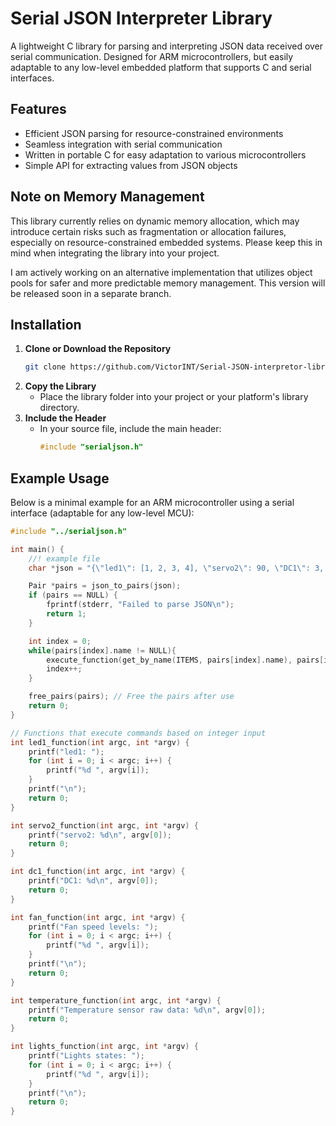 # Serial JSON Interpreter Library

A lightweight C library for parsing and interpreting JSON data received over serial communication. Designed for ARM microcontrollers, but easily adaptable to any low-level embedded platform that supports C and serial interfaces.

## Features

- Efficient JSON parsing for resource-constrained environments
- Seamless integration with serial communication
- Written in portable C for easy adaptation to various microcontrollers
- Simple API for extracting values from JSON objects

## Note on Memory Management

This library currently relies on dynamic memory allocation, which may introduce certain risks such as fragmentation or allocation failures, especially on resource-constrained embedded systems. Please keep this in mind when integrating the library into your project.

I am actively working on an alternative implementation that utilizes object pools for safer and more predictable memory management. This version will be released soon in a separate branch.

## Installation

1. **Clone or Download the Repository**
   ```sh
   git clone https://github.com/VictorINT/Serial-JSON-interpretor-library.git
   ```
2. **Copy the Library**
   - Place the library folder into your project or your platform's library directory.
3. **Include the Header**
   - In your source file, include the main header:
     ```c
     #include "serialjson.h"
     ```

## Example Usage

Below is a minimal example for an ARM microcontroller using a serial interface (adaptable for any low-level MCU):

```c
#include "../serialjson.h"

int main() {
    //! example file
    char *json = "{\"led1\": [1, 2, 3, 4], \"servo2\": 90, \"DC1\": 3, \"fan\": 1}";

    Pair *pairs = json_to_pairs(json);
    if (pairs == NULL) {
        fprintf(stderr, "Failed to parse JSON\n");
        return 1;
    }

    int index = 0;
    while(pairs[index].name != NULL){
        execute_function(get_by_name(ITEMS, pairs[index].name), pairs[index].num_values, pairs[index].int_values);
        index++;
    }

    free_pairs(pairs); // Free the pairs after use
    return 0;
}

// Functions that execute commands based on integer input
int led1_function(int argc, int *argv) {
    printf("led1: ");
    for (int i = 0; i < argc; i++) {
        printf("%d ", argv[i]);
    }
    printf("\n");
    return 0;
}

int servo2_function(int argc, int *argv) {
    printf("servo2: %d\n", argv[0]); 
    return 0;
}

int dc1_function(int argc, int *argv) {
    printf("DC1: %d\n", argv[0]); 
    return 0;
}

int fan_function(int argc, int *argv) {
    printf("Fan speed levels: ");
    for (int i = 0; i < argc; i++) {
        printf("%d ", argv[i]);
    }
    printf("\n");
    return 0;
}

int temperature_function(int argc, int *argv) {
    printf("Temperature sensor raw data: %d\n", argv[0]);
    return 0;
}

int lights_function(int argc, int *argv) {
    printf("Lights states: ");
    for (int i = 0; i < argc; i++) {
        printf("%d ", argv[i]);
    }
    printf("\n");
    return 0;
}
```
